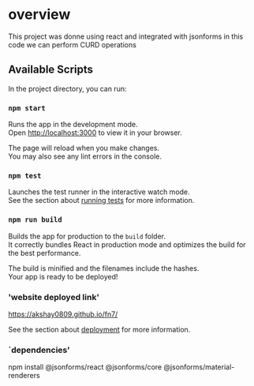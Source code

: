 # overview

This project was donne using react and integrated with jsonforms in this code we can perform CURD operations

## Available Scripts

In the project directory, you can run:

### `npm start`

Runs the app in the development mode.\
Open [http://localhost:3000](http://localhost:3000) to view it in your browser.

The page will reload when you make changes.\
You may also see any lint errors in the console.

### `npm test`

Launches the test runner in the interactive watch mode.\
See the section about [running tests](https://facebook.github.io/create-react-app/docs/running-tests) for more information.

### `npm run build`

Builds the app for production to the `build` folder.\
It correctly bundles React in production mode and optimizes the build for the best performance.

The build is minified and the filenames include the hashes.\
Your app is ready to be deployed!


### 'website deployed link'
https://akshay0809.github.io/fn7/

See the section about [deployment](https://facebook.github.io/create-react-app/docs/deployment) for more information.

### `dependencies'

npm install @jsonforms/react @jsonforms/core @jsonforms/material-renderers
